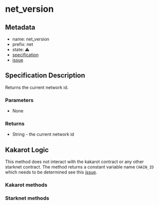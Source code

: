 # net_version
## Metadata
* name: net_version
* prefix: net
* state: ⚠️
* [specification](https://ethereum.org/en/developers/docs/apis/json-rpc/#net_version)
* [issue](https://github.com/sayajin-labs/kakarot-rpc-adapter/issues/6)
## Specification Description
Returns the current network id.
### Parameters
* None
### Returns
* String - the current network id
## Kakarot Logic
This method does not interact with the kakarot contract or any other starknet contract. The method returns a constant variable name `CHAIN_ID` which needs to be determined see this [issue](https://github.com/sayajin-labs/kakarot-rpc-adapter/issues/2).
### Kakarot methods
### Starknet methods